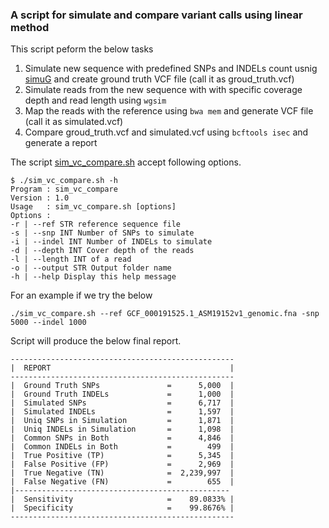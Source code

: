 ### A script for simulate and compare variant calls using linear method

This script peform the below tasks
1. Simulate new sequence with predefined SNPs and INDELs count usnig [simuG](https://github.com/yjx1217/simuG) and create ground truth VCF file (call it as groud_truth.vcf)
2. Simulate reads from the new sequence with with specific coverage depth and read length using `wgsim`
3. Map the reads with the reference using `bwa mem` and generate VCF file (call it as simulated.vcf)
4. Compare groud_truth.vcf and simulated.vcf using `bcftools isec` and generate a report

The script [sim_vc_compare.sh](https://github.com/nuzla/Pangenome-Graphs-Workshop/blob/main/Scripts/sim_vc_compare.sh) accept following options. 

````
$ ./sim_vc_compare.sh -h
Program : sim_vc_compare
Version : 1.0
Usage   : sim_vc_compare.sh [options]
Options :
-r | --ref STR reference sequence file
-s | --snp INT Number of SNPs to simulate
-i | --indel INT Number of INDELs to simulate
-d | --depth INT Cover depth of the reads
-l | --length INT of a read
-o | --output STR Output folder name
-h | --help Display this help message
````

For an example if we try the below 
```
./sim_vc_compare.sh --ref GCF_000191525.1_ASM19152v1_genomic.fna -snp 5000 --indel 1000
```
Script will produce the below final report.

```
--------------------------------------------------
|  REPORT                                        |
--------------------------------------------------
|  Ground Truth SNPs               =      5,000  |
|  Ground Truth INDELs             =      1,000  |
|  Simulated SNPs                  =      6,717  |
|  Simulated INDELs                =      1,597  |
|  Uniq SNPs in Simulation         =      1,871  |
|  Uniq INDELs in Simulation       =      1,098  |
|  Common SNPs in Both             =      4,846  |
|  Common INDELs in Both           =        499  |
|  True Positive (TP)              =      5,345  |
|  False Positive (FP)             =      2,969  |
|  True Negative (TN)              =  2,239,997  |
|  False Negative (FN)             =        655  |
|------------------------------------------------
|  Sensitivity                     =    89.0833% |
|  Specificity                     =    99.8676% |
--------------------------------------------------
```
